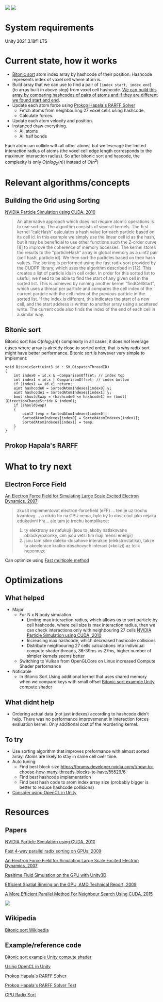 
![](.images/Screenshot-2023-03-28.png)
![](.images/Screenshot-2023-02-18.png)


# System requirements
Unity 2021.3.18f1 LTS

# Current state, how it works
- [Bitonic sort][Bitonic sort Wikipedia] atom index array by hashcode of their position. Hashcode represents index of voxel cell where atom is. 
- Build array that we can use to find a pair of `[index start, index end]` (to array built in above step) from voxel cell hashcode. [We can build this array by comparing hashcodes of pairs of atoms and if they are different we found start and end][NVIDIA Particle Simulation using CUDA, 2010].
- Update each atom force using [Prokop Hapala's RARFF Solver]
	- Fetch atoms from neighbouring 27 voxel cells using hashcode.
	- Calculate forces.
- Update each atom velocity and position.
- Instanced draw everything.
	- All atoms
	- All half bonds

Each atom can collide with all other atoms, but we leverage the limited interaction radius of atoms (the voxel cell edge length corresponds to the maximum interaction radius). So after bitonic sort and hascode, the complexity is only $O(nlog_2(n))$ instead of $O(n^2)$

# Relevant algorithms/concepts
## Building the Grid using Sorting 
[NVIDIA Particle Simulation using CUDA, 2010]
> An alternative approach which does not require atomic operations is to use sorting. The algorithm consists of several kernels. The first kernel “calcHash” calculates a hash value for each particle based on its cell id. In this example we simply use the linear cell id as the hash, but it may be beneficial to use other functions such the Z-order curve [8] to improve the coherence of memory accesses. The kernel stores the results to the “particleHash” array in global memory as a uint2 pair (cell hash, particle id). We then sort the particles based on their hash values. The sorting is performed using the fast radix sort provided by the CUDPP library, which uses the algorithm described in [12]. This creates a list of particle ids in cell order. In order for this sorted list to useful, we need to be able to find the start of any given cell in the sorted list. This is achieved by running another kernel “findCellStart”, which uses a thread per particle and compares the cell index of the current particle with the cell index of the previous particle in the sorted list. If the index is different, this indicates the start of a new cell, and the start address is written to another array using a scattered write. The current code also finds the index of the end of each cell in a similar way.

## Bitonic sort
Bitonic sort has $O(nlog_2(n))$ complexity in all cases, it does not leverage cases where array is already close to sorted order, that is why radix sort might have better performance. Bitonic sort is however very simple to implement:
```
void BitonicSort(uint3 id : SV_DispatchThreadID)
{
    int index0 = id.x & ~ComparisonOffset; // index top
	int index1 = id.x | ComparisonOffset; // index bottom
    if (index1 == id.x) return;    
    uint hashcode0 = SortedAtomIndexes[index0].y;
    uint hashcode1 = SortedAtomIndexes[index1].y;
    bool shouldSwap = (hashcode0 <= hashcode1) == (bool)(DirectionChangeStride & index0);
    if (shouldSwap)
    {
        uint2 temp = SortedAtomIndexes[index0];
        SortedAtomIndexes[index0] = SortedAtomIndexes[index1];
        SortedAtomIndexes[index1] = temp;
    }
}
```

## Prokop Hapala's RARFF


# What to try next
## Electron Force Field
[An Electron Force Field for Simulating Large Scale Excited Electron Dynamics, 2007]
> zkusit implementovat electron-forcefield (eFF) ... ten je uz trochu kvantovy ... a nikdo ho na GPU nema, bylo by to dost cool jako nejaka edukativni hra... ale tam je trochu komplikace:
> 1) ty elektrony se nafukuji (jsou to jakoby natlakovane oblacky/balonky, cim jsou vetsi tim maji mensi energii)
> 2) jsou tam silne daleko-dosahove interakce (elekstrostatika), takze ta akcelerace kratko-dosahovych interaci (=kolizi) az tolik nepomuze

Can optimize using [Fast multipole method](https://en.wikipedia.org/wiki/Fast_multipole_method)

# Optimizations

## What helped
- Major
  - For N x N body simulation
      - Limitng max interaction radius, which allows us to sort particle by cell hashcode, where cell size is max interaction radius, then we can check interactions only with neighbouring 27 cells [NVIDIA Particle Simulation using CUDA, 2010]
      - Increasing max hashcode, which decreased hashcode collisions
      - Distribute neighbouring 27 cells calculations into individual compute shader threads, 36-39ms vs 27ms, higher number of simpler kernels seems better
  - Switching to Vulkan from OpenGLCore on Linux increased Compute Shader performance
- Noticable
    - In Bitonic Sort Using additional kernel that uses shared memory when we compare keys with small offset [Bitonic sort example Unity compute shader]

## What didnt help
- Ordering actual data (not just indexes) according to hashcode didn't help. There was no performance improvemenet in interaction forces evaluation kernel. Only additional cost of the reordering kernel.
  
## To try
- Use sorting algorithm that improves preformance with almost sorted array. Atoms are likely to stay in same cell over time.
- Auto tuning
  - Find best block size
https://forums.developer.nvidia.com/t/how-to-choose-how-many-threads-blocks-to-have/55529/6
  - Find best hashcode implementation
  - Find best hash code to arom index array size (probably bigger is better to reduce hashcode collisions) 
- [Consider using OpenCL in Unity][Using OpenCL in Unity]


# Resources

## Papers

[NVIDIA Particle Simulation using CUDA, 2010]

[NVIDIA Particle Simulation using CUDA, 2010]: https://developer.download.nvidia.com/assets/cuda/files/particles.pdf

[Fast 4-way parallel radix sorting on GPUs, 2009]

[Fast 4-way parallel radix sorting on GPUs, 2009]:https://vgc.poly.edu/~csilva/papers/cgf.pdf

[An Electron Force Field for Simulating Large Scale Excited Electron Dynamics, 2007]

[An Electron Force Field for Simulating Large Scale Excited Electron Dynamics, 2007]:https://thesis.library.caltech.edu/1598/?fbclid=IwAR2ZoADYZzUbqnOLgEGWrlHrHGmFl805R1VBTvMnfogSYXCDGaHpTaE4fDY

[Realtime Fluid Simulation on the GPU with Unity3D]

[Realtime Fluid Simulation on the GPU with Unity3D]:https://pats.cs.cf.ac.uk/@archive_file?p=1680&n=final&f=1-report.pdf&SIG=fa08d62b19872176c2660cc5a71a96849e13dd3e1fb3ecbb7561aab23228ee74

[Efficient Spatial Binning on the GPU, AMD Technical Report, 2009]

[Efficient Spatial Binning on the GPU, AMD Technical Report, 2009]:https://www.chrisoat.com/papers/EfficientSpatialBinning.pdf

[A More Efficient Parallel Method For Neighbour Search Using CUDA, 2015]

[A More Efficient Parallel Method For Neighbour Search Using CUDA, 2015]:http://diglib.eg.org/bitstream/handle/10.2312/vriphys20151339/101-109.pdf?fbclid=IwAR26EUM2MlLdBVF2R-NkF0bjqqJYFX8tfkGLBqNXHNTqLG3fWdj0-wn-FoU

![](.images/octant_subdivsion_problem.png)

## Wikipedia

[Bitonic sort Wikipedia]

[Bitonic sort Wikipedia]:https://en.wikipedia.org/wiki/Bitonic_sorter

## Example/reference code

[Bitonic sort example Unity compute shader]

[Bitonic sort example Unity compute shader]:https://github.com/hiroakioishi/UnityGPUBitonicSort/blob/master/GPUBitonicSort/Assets/BitonicSortCS/BitonicSort.compute

[Using OpenCL in Unity]

[Using OpenCL in Unity]:https://forum.unity.com/threads/opencl-from-unity.720719/

[Prokop Hapala's RARFF Solver]

[Prokop Hapala's RARFF Solver]:https://github.com/ProkopHapala/SimpleSimulationEngine/blob/master/cpp/common/molecular/RARFF_SR.h

[Prokop Hapala's RARFF Solver Test]

[Prokop Hapala's RARFF Solver Test]:https://github.com/ProkopHapala/SimpleSimulationEngine/blob/master/cpp/sketches_SDL/Molecular/test_RARFF_SR.cpp

[GPU Radix Sort]

[GPU Radix Sort]:https://github.com/mark-poscablo/gpu-radix-sort